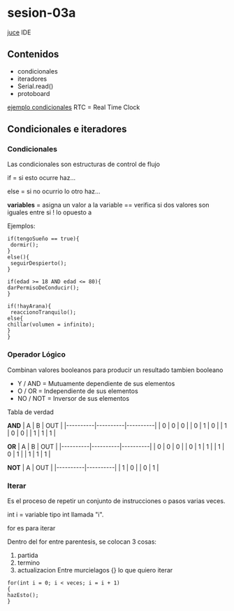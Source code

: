 # sesion-03a
[juce](https://juce.com) IDE 

## **Contenidos**
- condicionales 
- iteradores
- Serial.read()
- protoboard

[ejemplo condicionales](https://isitchristmas.com)
RTC = Real Time Clock 

## Condicionales e iteradores 
### Condicionales
Las condicionales son estructuras de control de flujo 

if = si esto ocurre haz...

else = si no ocurrio lo otro haz...

**variables**
= asigna un valor a la variable
== verifica si dos valores son iguales entre si
! lo opuesto a

Ejemplos:
```
if(tengoSueño == true){
 dormir();
}
else(){
 seguirDespierto();
}
```
```
if(edad >= 18 AND edad <= 80){
darPermisoDeConducir();
}
```
```
if(!hayArana){
 reaccionoTranquilo();
else{
chillar(volumen = infinito);
}
}
```
### Operador Lógico 
Combinan valores booleanos para producir un resultado tambien booleano 
- Y / AND = Mutuamente dependiente de sus elementos
- O / OR =  Independiente de sus elementos
- NO / NOT = Inversor de sus elementos 
  
Tabla de verdad

**AND**
| A | B | OUT |
|----------|----------|----------|
| 0 | 0 | 0 |
| 0 | 1 | 0 |
| 1 | 0 | 0 |
| 1 | 1 | 1 |

**OR**
| A | B | OUT |
|----------|----------|----------|
| 0 | 0 | 0 |
| 0 | 1 | 1 |
| 1 | 0 | 1 |
| 1 | 1 | 1 |

**NOT**
| A | OUT |
|----------|----------|
| 1 | 0 |
| 0 | 1 | 

### Iterar
Es el proceso de repetir un conjunto de instrucciones o pasos varias veces.

int i = variable tipo int llamada "i".

for es para iterar

Dentro del for entre parentesis, se colocan 3 cosas:
1. partida
2. termino
3. actualizacion
Entre murcielagos {} lo que quiero iterar
```
for(int i = 0; i < veces; i = i + 1)
{
hazEsto();
}
```

